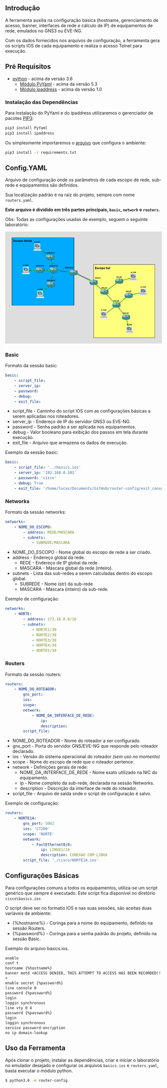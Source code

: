 ## Introdução

A ferramenta auxilia na configuração básica (hostname, gerenciamento de acesso, banner, interfaces de rede e cálculo de IP) de equipamentos de rede, emulados no GNS3 ou EVE-NG.

Com os dados fornecidos nos arquivos de configuração, a ferramenta gera os scripts IOS de cada equipamento e realiza o acesso Telnet para execução.

## Pré Requisitos
* [python](https://www.python.org/download/releases/3.0/) - acima da versão 3.6
    * [Módulo PyYaml](https://pypi.org/project/PyYAML/) - acima da versão 5.3
    * [Módulo ipaddress](https://pypi.org/project/ipaddress//) - acima da versão 1.0

### Instalação das Dependências
Para instalação do PyYaml e do ipaddress utilizaremos o gerenciador de pacotes [PIP3](https://pip.pypa.io/en/stable/):

```sh 
pip3 install PyYaml
pip3 install ipaddress
```
Ou simplesmente importaremos o [arquivo](https://github.com/lbmello/router-config/blob/master/requirements.txt) que configura o ambiente:
```sh 
pip3 install -r requirements.txt
```


## Config.YAML
Arquivo de configuração onde os parâmetros de cada escopo de rede, sub-rede e equipamentos são definidos.

Sua localização padrão é na raiz do projeto, sempre com nome `routers.yaml`.

**Este arquivo é dividido em três partes principais, `basic`, `network` e `routers`.**


Obs: Todas as configurações usadas de exemplo, seguem o seguinte laboratório:

![laboratorio GNS3](lab.png)

### Basic

Formato da sessão basic:

```yaml
basic:
    - script_file: 
    - server_ip: 
    - password: 
    - debug:
    - exit_file: 
```

* script_file - Caminho do script IOS com as configurações básicas a serem aplicadas nos roteadores.
* server_ip - Endereço de IP do servidor GNS3 ou EVE-NG.
* password - Senha padrão a ser aplicada nos equipamentos.
* debug - Valor booleano para exibição dos passos em tela durante execução.
* exit_file - Arquivo que armazena os dados de execução.


Exemplo da sessão basic:

```yaml
basic:
    - script_file: '../basics.ios'
    - server_ip: '192.168.0.101'
    - password: 'cisco'
    - debug: True
    - exit_file: '/home/lucas/Documents/GitHub/router-config/exit_console.txt'
```

### Networks

Formato da sessão networks:

```yaml
networks:
    - NOME_DO_ESCOPO:
        - address: REDE/MASCARA
        - subnets:
            - SUBREDE/MASCARA
```

* NOME_DO_ESCOPO - Nome global do escopo de rede a ser criado.
* address - Endereço global da rede.
  * REDE - Endereço de IP global da rede.
  * MASCARA - Máscara global da rede (inteiro).
* subnets - Lista das sub-redes a serem calculadas dentro do escopo global.
  * SUBREDE - Nome (str) da sub-rede
  * MASCARA - Máscara (inteiro) da sub-rede.


Exemplo de configuração:

```yaml
networks:
    - NORTE:
        - address: 172.18.0.0/16
        - subnets:
            - NORTE1/30
            - NORTE2/30
            - NORTE3/30
            - NORTE4/30
            - NORTE5/30
```

### Routers

Formato da sessão routers:

```yaml
routers:
    - NOME_DO_ROTEADOR:
        gns_port:
        ios: 
        scope:
        network:
            - NOME_DA_INTERFACE_DE_REDE:
                ip: 
                description: 
        script_file: 
```

* NOME_DO_ROTEADOR - Nome do roteador a ser configurado.
* gns_port - Porta do servidor GNS/EVE-NG que responde pelo roteador declarado.
* ios - Versão do sistema operacional do roteador *(sem uso no momento)*
* scope - Nome do escopo de rede que o roteador pertence.
* network - Definições gerais de rede:
  * NOME_DA_INTERFACE_DE_REDE - Nome exato utilizado na NIC do equipamento.
  * ip - Nome completo da sub-rede, declarada na sessão Networks.
  * description - Descrição da interface de rede do roteador.
* script_file - Arquivo de saída onde o script de configuração é salvo.

Exemplo de configuração:

```yaml
routers:
    - NORTE1A:
        gns_port: 5002
        ios: 'C7200'
        scope: 'NORTE'
        network:
            - FastEthernet0/0:
                ip: LINUX1/24
                description: CONEXAO COM LINUX
        script_file: './cisco/NORTE1A.ios'
```

## Configurações Básicas

Para configurações comuns a todos os equipamentos, utiliza-se um script genérico que sempre é executado. Este script fica disponível no diretório `cisco\basics.ios`

O script deve ser no formatio IOS e nas suas sessões, são aceitas duas variáveis de ambiente:

* {%hostname%} - Coringa para a nome do equipamento, definido na sessão Routers.
* {%password%} - Coringa para a senha padrão do projeto, definido na sessão Basic.

Exemplo do arquivo basics.ios.

```ios
enable
conf t
hostname {%hostname%}
banner motd <ACCESS DENIED, THIS ATTEMPT TO ACCESS HAS BEEN RECORDED!!<
enable secret {%password%}
line console 0
password {%password%}
login
loggin synchronous
line vty 0 4
password {%password%}
login
loggin synchronous
service password-encryption
no ip domain-lookup
```

## Uso da Ferramenta

Após clonar o projeto, instalar as dependências, criar e iniciar o laboratório no emulador desejado e configurar os arquivos `basics.ios` e `routers.yaml`, basta executar o módulo python.

```sh
$ python3.6 -m router-config
```
